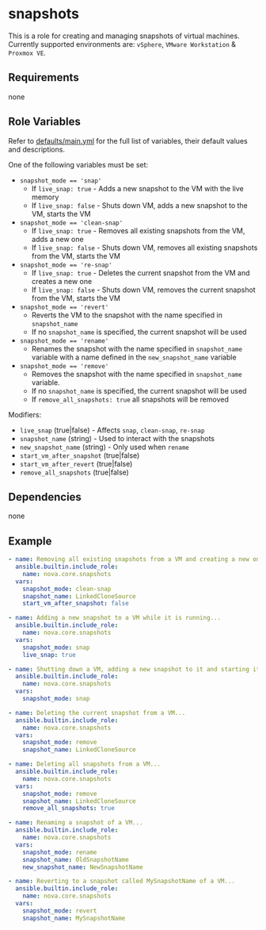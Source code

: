 # snapshots

This is a role for creating and managing snapshots of virtual machines. Currently supported environments are: `vSphere`, `VMware Workstation` & `Proxmox VE`.

## Requirements

none

## Role Variables

Refer to [defaults/main.yml](https://github.com/ClarifiedSecurity/nova.core/blob/main/nova/core/roles/snapshots/defaults/main.yml) for the full list of variables, their default values and descriptions.

One of the following variables must be set:

- `snapshot_mode == 'snap'`
  - If `live_snap: true` - Adds a new snapshot to the VM with the live memory
  - If `live_snap: false` - Shuts down VM, adds a new snapshot to the VM, starts the VM
- `snapshot_mode == 'clean-snap'`
  - If `live_snap: true` - Removes all existing snapshots from the VM, adds a new one
  - If `live_snap: false` - Shuts down VM, removes all existing snapshots from the VM, starts the VM
- `snapshot_mode == 're-snap'`
  - If `live_snap: true` - Deletes the current snapshot from the VM and creates a new one
  - If `live_snap: false` - Shuts down VM, removes the current snapshot from the VM, starts the VM
- `snapshot_mode == 'revert'`
  - Reverts the VM to the snapshot with the name specified in `snapshot_name`
  - If no `snapshot_name` is specified, the current snapshot will be used
- `snapshot_mode == 'rename'`
  - Renames the snapshot with the name specified in `snapshot_name` variable with a name defined in the `new_snapshot_name` variable
- `snapshot_mode == 'remove'`
  - Removes the snapshot with the name specified in `snapshot_name` variable.
  - If no `snapshot_name` is specified, the current snapshot will be used
  - If `remove_all_snapshots: true` all snapshots will be removed

Modifiers:

- `live_snap` (true|false) - Affects `snap`, `clean-snap`, `re-snap`
- `snapshot_name` (string) - Used to interact with the snapshots
- `new_snapshot_name` (string) - Only used when `rename`
- `start_vm_after_snapshot` (true|false)
- `start_vm_after_revert` (true|false)
- `remove_all_snapshots` (true|false)

## Dependencies

none

## Example

```yml
- name: Removing all existing snapshots from a VM and creating a new one with a name LinkedCloneSource and not starting VM after snapshot...
  ansible.builtin.include_role:
    name: nova.core.snapshots
  vars:
    snapshot_mode: clean-snap
    snapshot_name: LinkedCloneSource
    start_vm_after_snapshot: false
```

```yml
- name: Adding a new snapshot to a VM while it is running...
  ansible.builtin.include_role:
    name: nova.core.snapshots
  vars:
    snapshot_mode: snap
    live_snap: true
```

```yml
- name: Shutting down a VM, adding a new snapshot to it and starting it again...
  ansible.builtin.include_role:
    name: nova.core.snapshots
  vars:
    snapshot_mode: snap
```

```yml
- name: Deleting the current snapshot from a VM...
  ansible.builtin.include_role:
    name: nova.core.snapshots
  vars:
    snapshot_mode: remove
    snapshot_name: LinkedCloneSource
```

```yml
- name: Deleting all snapshots from a VM...
  ansible.builtin.include_role:
    name: nova.core.snapshots
  vars:
    snapshot_mode: remove
    snapshot_name: LinkedCloneSource
    remove_all_snapshots: true
```

```yml
- name: Renaming a snapshot of a VM...
  ansible.builtin.include_role:
    name: nova.core.snapshots
  vars:
    snapshot_mode: rename
    snapshot_name: OldSnapshotName
    new_snapshot_name: NewSnapshotName
```

```yml
- name: Reverting to a snapshot called MySnapshotName of a VM...
  ansible.builtin.include_role:
    name: nova.core.snapshots
  vars:
    snapshot_mode: revert
    snapshot_name: MySnapshotName
```
